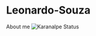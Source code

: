 # Leonardo-Souza
About me
![Karanalpe Status](https://github-readme-stats.vercel.app/api?username=karanalpe&show_icons=true)
